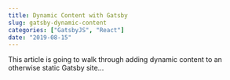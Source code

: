 ```yaml
---
title: Dynamic Content with Gatsby
slug: gatsby-dynamic-content
categories: ["GatsbyJS", "React"]
date: "2019-08-15"
---
```


This article is going to walk through adding dynamic content to an otherwise static Gatsby site...
